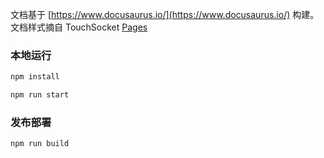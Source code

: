 文档基于 [https://www.docusaurus.io/](https://www.docusaurus.io/) 构建。
文档样式摘自 TouchSocket [Pages](http://rrqm_home.gitee.io/touchsocket/)

### 本地运行

```bash
npm install

npm run start
```

### 发布部署

```bash
npm run build
```
